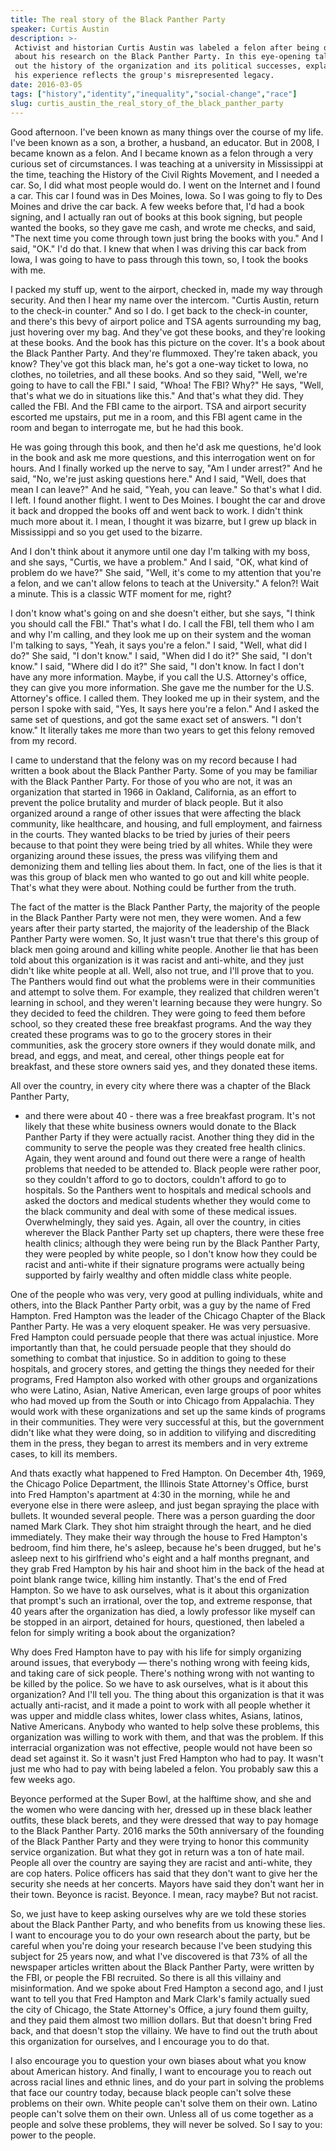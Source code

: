 ```yaml
---
title: The real story of the Black Panther Party
speaker: Curtis Austin
description: >-
 Activist and historian Curtis Austin was labeled a felon after being questioned
 about his research on the Black Panther Party. In this eye-opening talk, he lays
 out the history of the organization and its political successes, explaining how
 his experience reflects the group's misrepresented legacy.
date: 2016-03-05
tags: ["history","identity","inequality","social-change","race"]
slug: curtis_austin_the_real_story_of_the_black_panther_party
---
```


Good afternoon. I've been known as many things over the course of my life. I've been
known as a son, a brother, a husband, an educator. But in 2008, I became known as a felon.
And I became known as a felon through a very curious set of circumstances. I was teaching
at a university in Mississippi at the time, teaching the History of the Civil Rights
Movement, and I needed a car. So, I did what most people would do. I went on the Internet
and I found a car. This car I found was in Des Moines, Iowa. So I was going to fly to Des
Moines and drive the car back. A few weeks before that, I'd had a book signing, and I
actually ran out of books at this book signing, but people wanted the books, so they
gave me cash, and wrote me checks, and said, "The next time you come through town just
bring the books with you." And I said, "OK." I'd do that. I knew that when I was driving 
this car back from Iowa, I was going to have to pass through this town, so, I took the
books with me.

I packed my stuff up, went to the airport, checked in, made my way through security. And
then I hear my name over the intercom. "Curtis Austin, return to the check-in counter."
And so I do. I get back to the check-in counter, and there's this bevy of airport police
and TSA agents surrounding my bag, just hovering over my bag. And they've got these
books, and they're looking at these books. And the book has this picture on the cover.
It's a book about the Black Panther Party. And they're flummoxed. They're taken aback,
you know? They've got this black man, he's got a one-way ticket to Iowa, no clothes, no
toiletries, and all these books. And so they said, "Well, we're going to have to call
the FBI." I said, "Whoa! The FBI? Why?" He says, "Well, that's what we do in situations
like this." And that's what they did. They called the FBI. And the FBI came to the
airport. TSA and airport security escorted me upstairs, put me in a room, and this FBI
agent came in the room and began to interrogate me, but he had this book.

He was going through this book, and then he'd ask me questions, he'd look in the book and
ask me more questions, and this interrogation went on for hours. And I finally worked up
the nerve to say, "Am I under arrest?" And he said, "No, we're just asking questions
here." And I said, "Well, does that mean I can leave?" And he said, "Yeah, you can
leave." So that's what I did. I left. I found another flight. I went to Des Moines. I
bought the car and drove it back and dropped the books off and went back to work. I
didn't think much more about it. I mean, I thought it was bizarre, but I grew up black in
Mississippi and so you get used to the bizarre. 

And I don't think about it anymore until one day I'm talking with my boss, and she says,
"Curtis, we have a problem." And I said, "OK, what kind of problem do we have?" She said,
"Well, it's come to my attention that you're a felon, and we can't allow felons to teach
at the University." A felon?! Wait a minute. This is a classic WTF moment for me, right?

I don't know what's going on and she doesn't either, but she says, "I think you should
call the FBI." That's what I do. I call the FBI, tell them who I am and why I'm calling,
and they look me up on their system and the woman I'm talking to says, "Yeah, it says
you're a felon." I said, "Well, what did I do?" She said, "I don't know." I said, "When
did I do it?" She said, "I don't know." I said, "Where did I do it?" She said, "I don't
know. In fact I don't have any more information. Maybe, if you call the U.S. Attorney's
office, they can give you more information. She gave me the number for the U.S.
Attorney's office. I called them. They looked me up in their system, and the person I
spoke with said, "Yes, It says here you're a felon." And I asked the same set of
questions, and got the same exact set of answers. "I don't know." It literally takes me
more than two years to get this felony removed from my record.

I came to understand that the felony was on my record because I had written a book about
the Black Panther Party. Some of you may be familiar with the Black Panther Party. For
those of you who are not, it was an organization that started in 1966 in Oakland,
California, as an effort to prevent the police brutality and murder of black people. But
it also organized around a range of other issues that were affecting the black community,
 like healthcare, and housing, and full employment, and fairness in the courts. They
wanted blacks to be tried by juries of their peers because to that point they were being
tried by all whites. While they were organizing around these issues, the press was
vilifying them and demonizing them and telling lies about them. In fact, one of the lies 
is that it was this group of black men who wanted to go out and kill white people. That's
what they were about. Nothing could be further from the truth.

The fact of the matter is the Black Panther Party, the majority of the people in the
Black Panther Party were not men, they were women. And a few years after their party
started, the majority of the leadership of the Black Panther Party were women. So, It just
wasn't true that there's this group of black men going around and killing white people.
Another lie that has been told about this organization is it was racist and anti-white,
and they just didn't like white people at all. Well, also not true, and I'll prove that
to you. The Panthers would find out what the problems were in their communities and
attempt to solve them. For example, they realized that children weren't learning in
school, and they weren't learning because they were hungry. So they decided to feed the
children. They were going to feed them before school, so they created these free
breakfast programs. And the way they created these programs was to go to the grocery
stores in their communities, ask the grocery store owners if they would donate milk, and
bread, and eggs, and meat, and cereal, other things people eat for breakfast, and these
store owners said yes, and they donated these items.

All over the country, in every city where there was a chapter of the Black Panther Party,
 - and there were about 40 - there was a free breakfast program. It's not likely that
these white business owners would donate to the Black Panther Party if they were
actually racist. Another thing they did in the community to serve the people was they
created free health clinics. Again, they went around and found out there were a range of
health problems that needed to be attended to. Black people were rather poor, so they
couldn't afford to go to doctors, couldn't afford to go to hospitals. So the Panthers went
 to hospitals and medical schools and asked the doctors and medical students whether they
would come to the black community and deal with some of these medical issues.
Overwhelmingly, they said yes. Again, all over the country, in cities wherever the Black
Panther Party set up chapters, there were these free health clinics; although they were
being run by the Black Panther Party, they were peopled by white people, so I don't know 
how they could be racist and anti-white if their signature programs were actually being
supported by fairly wealthy and often middle class white people.

One of the people who was very, very good at pulling individuals, white and others, into
the Black Panther Party orbit, was a guy by the name of Fred Hampton. Fred Hampton was
the leader of the Chicago Chapter of the Black Panther Party. He was a very eloquent
speaker. He was very persuasive. Fred Hampton could persuade people that there was
actual injustice. More importantly than that, he could persuade people that they should
do something to combat that injustice. So in addition to going to these hospitals, and
grocery stores, and getting the things they needed for their programs, Fred Hampton also
worked with other groups and organizations who were Latino, Asian, Native American, even
large groups of poor whites who had moved up from the South or into Chicago from
Appalachia. They would work with these organizations and set up the same kinds of programs
in their communities. They were very successful at this, but the government didn't like
what they were doing, so in addition to vilifying and discrediting them in the press,
they began to arrest its members and in very extreme cases, to kill its
members.

And thats exactly what happened to Fred Hampton. On December 4th, 1969, the Chicago
Police Department, the Illinois State Attorney's Office, burst into Fred Hampton's
apartment at 4:30 in the morning, while he and everyone else in there were asleep, and
just began spraying the place with bullets. It wounded several people. There was a person
guarding the door named Mark Clark. They shot him straight through the heart, and he died
immediately. They make their way through the house to Fred Hampton's bedroom, find him
there, he's asleep, because he's been drugged, but he's asleep next to his girlfriend 
who's eight and a half months pregnant, and they grab Fred Hampton by his hair and shoot
him in the back of the head at point blank range twice, killing him instantly. That's the
end of Fred Hampton. So we have to ask ourselves, what is it about this organization that
prompt's such an irrational, over the top, and extreme response, that 40 years after the
organization has died, a lowly professor like myself can be stopped in an airport, 
detained for hours, questioned, then labeled a felon for simply writing a book about the
organization?

Why does Fred Hampton have to pay with his life for simply organizing around issues, that
everybody — there's nothing wrong with feeing kids, and taking care of sick people.
There's nothing wrong with not wanting to be killed by the police. So we have to ask
ourselves, what is it about this organization? And I'll tell you. The thing about this
organization is that it was actually anti-racist, and it made a point to work with all
people whether it was upper and middle class whites, lower class whites, Asians, latinos,
Native Americans. Anybody who wanted to help solve these problems, this organization was
willing to work with them, and that was the problem. If this interracial organization 
was not effective, people would not have been so dead set against it. So it wasn't just
Fred Hampton who had to pay. It wasn't just me who had to pay with being labeled a
felon. You probably saw this a few weeks ago.

Beyonce performed at the Super Bowl, at the halftime show, and she and the women who
were dancing with her, dressed up in these black leather outfits, these black berets, and
they were dressed that way to pay homage to the Black Panther Party. 2016 marks the 50th
anniversary of the founding of the Black Panther Party and they were trying to honor 
this community service organization. But what they got in return was a ton of hate mail.
People all over the country are saying they are racist and anti-white, they are cop
haters. Police officers has said that they don't want to give her the security she needs
at her concerts. Mayors have said they don't want her in their town. Beyonce is racist.
Beyonce. I mean, racy maybe? But not racist. 

So, we just have to keep asking ourselves why are we told these stories about the Black
Panther Party, and who benefits from us knowing these lies. I want to encourage you to
do your own research about the party, but be careful when you're doing your research
because I've been studying this subject for 25 years now, and what I've discovered is
that 73% of all the newspaper articles written about the Black Panther Party, were written
by the FBI, or people the FBI recruited. So there is all this villainy and
misinformation. And we spoke about Fred Hampton a second ago, and I just want to tell you
 that Fred Hampton and Mark Clark's family actually sued the city of Chicago, the State
Attorney's Office, a jury found them guilty, and they paid them almost two million
dollars. But that doesn't bring Fred back, and that doesn't stop the villainy. We have to
find out the truth about this organization for ourselves, and I encourage you to do
that.

I also encourage you to question your own biases about what you know about American
history. And finally, I want to encourage you to reach out across racial lines and ethnic
lines, and do your part in solving the problems that face our country today, because
black people can't solve these problems on their own. White people can't solve them on
their own. Latino people can't solve them on their own. Unless all of us come together as
a people and solve these problems, they will never be solved. So I say to you: power to
the people. 

<!--
ad_duration=0
event="TEDxOhioStateUniversity"
external_start_time=0
intro_duration=0
is_subtitle_required="False"
is_talk_featured="False"
language="en"
language_swap="False"
native_language="en"
number_of_related_talks=6
number_of_speakers=1
number_of_subtitled_videos=0
number_of_tags=5
number_of_talk_download_languages=3
number_of_talk_more_resources=0
number_of_talk_recommendations=0
number_of_talks_take_actions=0
post_ad_duration=0
published_timestamp="2020-02-21 23:15:22"
recording_date="2016-03-05"
speaker_description="Professor"
speaker_is_published=0
speaker_name="Curtis Austin"
talk_name="The real story of the Black Panther Party"
talks_tags=["history","identity","inequality","social-change","race"]
url_photo_talk="https://s3.amazonaws.com/talkstar-photos/uploads/325f1c98-62e6-4eca-8e05-0dbf140981c8/Curtis+Austin.jpeg"
url_webpage="https://www.ted.com/talks/curtis_austin_the_real_story_of_the_black_panther_party"
video_type_name="TEDx Talk"
-->